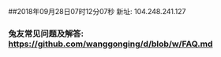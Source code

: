 ##2018年09月28日07时12分07秒 新址: 104.248.241.127
### 兔友常见问题及解答: https://github.com/wanggonging/d/blob/w/FAQ.md

